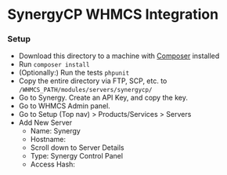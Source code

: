 # SynergyCP WHMCS Integration

### Setup
 - Download this directory to a machine with [Composer](https://getcomposer.org/) installed
 - Run `composer install`
 - (Optionally:) Run the tests `phpunit`
 - Copy the entire directory via FTP, SCP, etc. to `/WHMCS_PATH/modules/servers/synergycp/`
 - Go to Synergy. Create an API Key, and copy the key.
 - Go to WHMCS Admin panel.
 - Go to Setup (Top nav) > Products/Services > Servers
 - Add New Server
   - Name: Synergy
   - Hostname: <link to SynergyCP API>
   - Scroll down to Server Details
   - Type: Synergy Control Panel
   - Access Hash: <API Key>
